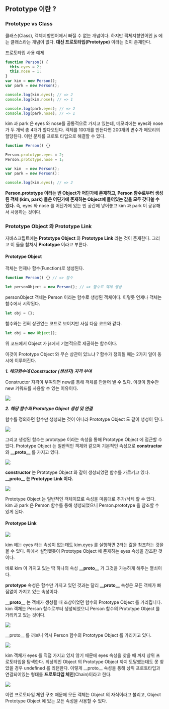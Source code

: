 ## Prototype 이란 ?

### Prototype vs Class

클래스(Class), 객체지향언어에서 빠질 수 없는 개념이다.
하지만 객체지향언어인 js 에는 클래스라는 개념이 없다.
**대신 프로토타입(Prototype)** 이라는 것이 존재한다.

프로토타입 사용 예제

```js
function Person() {
  this.eyes = 2;
  this.nose = 1;
}
var kim = new Person();
var park = new Person();

console.log(kim.eyes); // => 2
console.log(kim.nose); // => 1

console.log(park.eyes); // => 2
console.log(park.nose); // => 1
```

kim 과 park 은 eyes 와 nose를 공통적으로 가지고 있는데, 메모리에는 eyes와 nose가 두 개씩 총 4개가 할다오딘다.
객체를 100개를 만든다면 200개의 변수가 메모리의 할당된다.
이런 문제를 프로토 타입으로 해결할 수 있다.

```js
function Person() {}

Person.prototype.eyes = 2;
Person.prototype.nose = 1;

var kim  = new Person();
var park = new Person():

console.log(kim.eyes); // => 2
```

**Person.prototype 이라는 빈 Object가 어딘가에 존재하고, Person 함수로부터 생성된 객체 (kim, park) 들은 어딘가에 존재하는 Object에 들어있는 값을 모두 갖다쓸 수 있다.**
즉, eyes 와 nose 를 어딘가에 있는 빈 공간에 넣어놓고 kim 과 park 이 공유해서 사용하는 것이다.

### Prototype Object 와 Prototype Link

자바스크립트에는 **Prototype Object** 와 **Prototype Link** 라는 것이 존재한다.
그리고 이 둘을 합쳐서 **Prototype** 이라고 부른다.

#### Prototype Object

객체는 언제나 함수(Function)로 생성된다.

```js
function Person() {} // => 함수

let personObject = new Person(); // => 함수로 객체 생성
```

personObject 객체는 Person 이라는 함수로 생성된 객체이다. 이렇듯 언제나 객체는 함수에서 시작된다.

```js
let obj = {};
```

함수와는 전혀 상관없는 코드로 보이지만 사실 다음 코드와 같다.

```js
let obj = new Object();
```

위 코드에서 Object 가 js에서 기본적으로 제공하는 함수이다.

이것이 Prototype Object 와 무슨 상관이 있느냐 ? 함수가 정의될 때는 2가지 일이 동시에 이루어진다.

**_1. 해당함수에 Constructor (생성자) 자격 부여_**

Constructor 자격이 부여되면 new를 통해 객체를 만들어 낼 수 있다.
이것이 함수만 new 키워드를 사용할 수 있는 이유이다.

![](https://miro.medium.com/max/772/1*rADwBTPKeORv_Qf-lhbFRA.png)

**_2. 해당 함수의 Prototype Object 생성 및 연결_**

함수를 정의하면 함수만 생성되는 것이 아니라 Prototype Object 도 같이 생성이 된다.

![](https://miro.medium.com/max/1400/1*PZe_YnLftVZwT1dNs1Iu0A.png)

그리고 생성된 함수는 prototype 이라는 속성을 통해 Prototype Object 에 접근할 수 있다.
Prototype Object 는 일반적인 객체와 같으며 기본적인 속성으로 **constructor** 와 **\_\_proto\_\_** 를 가지고 있다.

![](https://miro.medium.com/max/614/1*NpSb7ha6lMdZpc8hFvBl2g.png)

**constructor** 는 Prototype Object 와 같이 생성되었던 함수를 가르키고 있다.
**\_\_proto\_\_ 는 Prototype Link 이다.**

![](https://miro.medium.com/max/588/1*PLRkoBdVZv9vZW1Z4FlLJw.png)

Prototype Object 는 일반적인 객체이므로 속성을 마음대로 추가/삭제 할 수 있다.
kim 과 park 은 Person 함수를 통해 생성되었으니 Person.prototype 을 참조할 수 있게 된다.

#### Prototype Link

![](https://miro.medium.com/max/452/1*TPkfy4eqiHHpWDvEOjfQCg.png)

kim 에는 eyes 라는 속성이 없는데도 kim.eyes 를 실행하면 2라는 값을 참조하는 것을 볼 수 있다.
위에서 설명했듯이 Prototype Object 에 존재하는 eyes 속성을 참조한 것 이다.

바로 kim 이 가지고 있는 딱 하나의 속성 **\_\_proto\_\_** 가 그것을 가능하게 해주는 열쇠이다.

**prototype** 속성은 함수만 가지고 있던 것과는 달리
**\_\_proto\_\_** 속성은 모든 객체가 빠짐없이 가지고 있는 속성이다.

**\_\_proto\_\_** 는 객체가 생성될 때 조상이었던 함수의 Prototype Object 를 가리킵니다. kim 객체는 Person 함수로부터 생성되었으니 Person 함수의 Prototype Object 를 가리키고 있는 것이다.

![](https://miro.medium.com/max/540/1*4V9q1tS5GWLU4sMkhOVNEg.png)

\_\_proto\_\_ 를 까보니 역시 Person 함수의 Prototype Object 를 가리키고 있다.

![](https://miro.medium.com/max/1400/1*jMTxqTYDZGhykJQoimmb0A.png)

kim 객체가 eyes 를 직접 가지고 있지 않기 때문에 eyes 속성을 찾을 때 까지 상위 프로토타입을 탐색한다. 최상위인 Object 의 Prototype Object 까지 도달했는데도 못 찾았을 경우 undefined 를 리턴한다.
이렇게 \_\_proto\_\_ 속성을 통해 상위 프로토타입과 연결되어있는 형태를 **프로토타입 체인**(Chain)이라고 한다.

![](https://miro.medium.com/max/1400/1*mwPfPuTeiQiGoPmcAXB-Kg.png)

이런 프로토타입 체인 구조 때문에 모든 객체는 Object 의 자식이라고 불리고, Object Prototype Object 에 있는 모든 속성을 사용할 수 있다.
